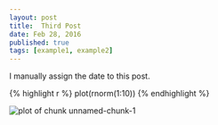 ```yaml
---
layout: post
title:  Third Post
date: Feb 28, 2016
published: true
tags: [example1, example2]
---
```


I manually assign the date to this post.


{% highlight r %}
plot(rnorm(1:10))
{% endhighlight %}

![plot of chunk unnamed-chunk-1](/knitr-jekyllfigure/source/2016-02-28-third-post/unnamed-chunk-1-1.png)
